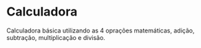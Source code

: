 # Calculadora

Calculadora básica utilizando as 4 oprações matemáticas, adição, subtração, multiplicação e divisão.

 